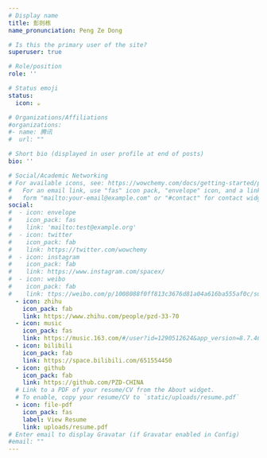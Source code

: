 ```yaml
---
# Display name
title: 彭则栋
name_pronunciation: Peng Ze Dong

# Is this the primary user of the site?
superuser: true

# Role/position
role: ''

# Status emoji
status:
  icon: ☕️

# Organizations/Affiliations
#organizations:
#- name: 腾讯
#  url: ""

# Short bio (displayed in user profile at end of posts)
bio: ''

# Social/Academic Networking
# For available icons, see: https://wowchemy.com/docs/getting-started/page-builder/#icons
#   For an email link, use "fas" icon pack, "envelope" icon, and a link in the
#   form "mailto:your-email@example.com" or "#contact" for contact widget.
social:
#  - icon: envelope
#    icon_pack: fas
#    link: 'mailto:test@example.org'
#  - icon: twitter
#    icon_pack: fab
#    link: https://twitter.com/wowchemy
#  - icon: instagram
#    icon_pack: fab
#    link: https://www.instagram.com/spacex/
#  - icon: weibo
#    icon_pack: fab
#    link: ttps://weibo.com/p/1008088f0ff813c3676d81a04a616ba555af0c/super_index
  - icon: zhihu
    icon_pack: fab
    link: https://www.zhihu.com/people/pzd-33-70
  - icon: music
    icon_pack: fas
    link: https://music.163.com/#/user?id=1290512624&app_version=8.7.46
  - icon: bilibili
    icon_pack: fab
    link: https://space.bilibili.com/651554450
  - icon: github
    icon_pack: fab
    link: https://github.com/PZD-CHINA
  # Link to a PDF of your resume/CV from the About widget.
  # To enable, copy your resume/CV to `static/uploads/resume.pdf`
  - icon: file-pdf
    icon_pack: fas
    label: View Resume
    link: uploads/resume.pdf
# Enter email to display Gravatar (if Gravatar enabled in Config)
#email: ""
---
```

